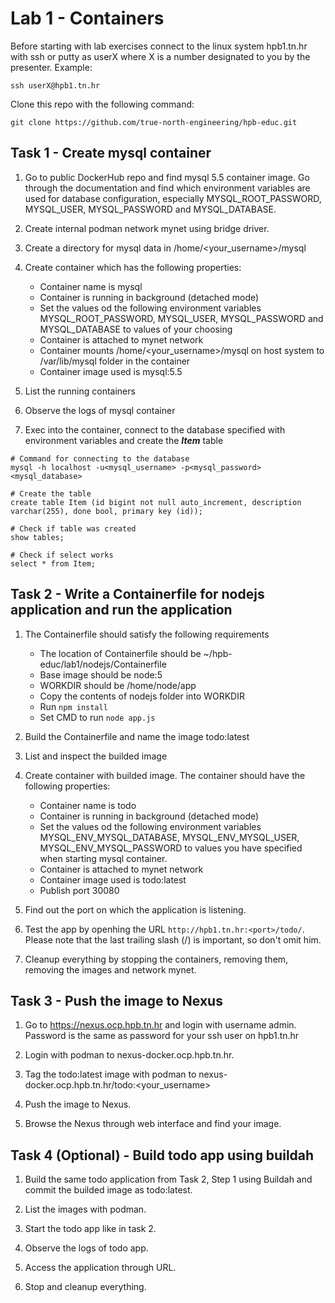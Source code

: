 # Lab 1 - Containers

Before starting with lab exercises connect to the linux system hpb1.tn.hr with ssh or putty as userX where X is a number designated to you by the presenter.
Example:

```ssh userX@hpb1.tn.hr```

Clone this repo with the following command:

```git clone https://github.com/true-north-engineering/hpb-educ.git```

## Task 1 - Create mysql container

1. Go to public DockerHub repo and find mysql 5.5 container image. Go through the documentation and find which environment variables are used for database configuration, especially MYSQL_ROOT_PASSWORD, MYSQL_USER, MYSQL_PASSWORD and MYSQL_DATABASE.

2. Create internal podman network mynet using bridge driver.

3. Create a directory for mysql data in /home/<your_username>/mysql

4. Create container which has the following properties:
    * Container name is mysql
    * Container is running in background (detached mode)
    * Set the values od the following environment variables MYSQL_ROOT_PASSWORD, MYSQL_USER, MYSQL_PASSWORD and MYSQL_DATABASE to values of your choosing
    * Container is attached to mynet network
    * Container mounts /home/<your_username>/mysql on host system to /var/lib/mysql folder in the container
    * Container image used is mysql:5.5

5. List the running containers

6. Observe the logs of mysql container

7. Exec into the container, connect to the database specified with environment variables and create the ***Item*** table
```
# Command for connecting to the database
mysql -h localhost -u<mysql_username> -p<mysql_password> <mysql_database>

# Create the table
create table Item (id bigint not null auto_increment, description varchar(255), done bool, primary key (id));

# Check if table was created
show tables;

# Check if select works
select * from Item;
```

## Task 2 - Write a Containerfile for nodejs application and run the application

1. The Containerfile should satisfy the following requirements
    * The location of Containerfile should be ~/hpb-educ/lab1/nodejs/Containerfile
    * Base image should be node:5
    * WORKDIR should be /home/node/app
    * Copy the contents of nodejs folder into WORKDIR
    * Run ```npm install```
    * Set CMD to run ```node app.js```

2. Build the Containerfile and name the image todo:latest

3. List and inspect the builded image

4. Create container with builded image. The container should have the following properties:
    * Container name is todo
    * Container is running in background (detached mode)
    * Set the values od the following environment variables MYSQL_ENV_MYSQL_DATABASE, MYSQL_ENV_MYSQL_USER, MYSQL_ENV_MYSQL_PASSWORD to values you have specified when starting mysql container.
    * Container is attached to mynet network
    * Container image used is todo:latest
    * Publish port 30080

5. Find out the port on which the application is listening.

6. Test the app by openhing the URL ```http://hpb1.tn.hr:<port>/todo/```. Please note that the last trailing slash (/) is important, so don't omit him.

7. Cleanup everything by stopping the containers, removing them, removing the images and network mynet.

## Task 3 - Push the image to Nexus

1. Go to https://nexus.ocp.hpb.tn.hr and login with username admin. Password is the same as password for your ssh user on hpb1.tn.hr

2. Login with podman to nexus-docker.ocp.hpb.tn.hr.

3. Tag the todo:latest image with podman to nexus-docker.ocp.hpb.tn.hr/todo:<your_username>

4. Push the image to Nexus.

5. Browse the Nexus through web interface and find your image.


## Task 4 (Optional) - Build todo app using buildah

1. Build the same todo application from Task 2, Step 1 using Buildah and commit the builded image as todo:latest.

2. List the images with podman.

3. Start the todo app like in task 2.

4. Observe the logs of todo app.

5. Access the application through URL.

6. Stop and cleanup everything.